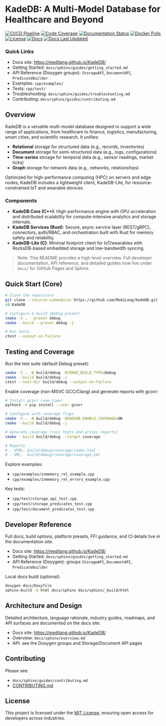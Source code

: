 # KadeDB: A Multi-Model Database for Healthcare and Beyond

[![CI/CD Pipeline](https://github.com/MediLang/KadeDB/actions/workflows/ci.yml/badge.svg)](https://github.com/MediLang/KadeDB/actions/workflows/ci.yml)
[![Code Coverage](https://codecov.io/gh/MediLang/KadeDB/branch/main/graph/badge.svg)](https://codecov.io/gh/MediLang/KadeDB)
[![Documentation Status](https://readthedocs.org/projects/kadedb/badge/?version=latest)](https://kadedb.readthedocs.io/en/latest/?badge=latest)
[![Docker Pulls](https://img.shields.io/docker/pulls/medilang/kadedb)](https://hub.docker.com/r/medilang/kadedb)
[![License](https://img.shields.io/badge/License-MIT-yellow.svg)](https://opensource.org/licenses/MIT)
[![Docs](https://img.shields.io/badge/docs-GitHub%20Pages-blue)](https://medilang.github.io/KadeDB/)
[![Docs Last Updated](https://img.shields.io/github/last-commit/MediLang/KadeDB?label=docs%20last%20updated)](https://medilang.github.io/KadeDB/)

### Quick Links

- Docs site: https://medilang.github.io/KadeDB/
- Getting Started: `docs/sphinx/guides/getting_started.md`
- API Reference (Doxygen groups): `StorageAPI`, `DocumentAPI`, `PredicateBuilder`
- Examples: `cpp/examples/`
- Tests: `cpp/test/`
 - Troubleshooting: `docs/sphinx/guides/troubleshooting.md`
 - Contributing: `docs/sphinx/guides/contributing.md`

## Overview

KadeDB is a versatile multi-model database designed to support a wide range of applications, from healthcare to finance, logistics, manufacturing, smart cities, and scientific research. It unifies:

- **Relational** storage for structured data (e.g., records, inventories)
- **Document** storage for semi-structured data (e.g., logs, configurations)
- **Time-series** storage for temporal data (e.g., sensor readings, market ticks)
- **Graph** storage for network data (e.g., networks, relationships)

Optimized for high-performance computing (HPC) on servers and edge nodes, KadeDB includes a lightweight client, KadeDB-Lite, for resource-constrained IoT and wearable devices.

### Components

- **KadeDB Core (C++)**: High-performance engine with GPU acceleration and distributed scalability for compute-intensive analytics and storage internals.
- **KadeDB Services (Rust)**: Secure, async service layer (REST/gRPC), connectors, auth/RBAC, and orchestration built with Rust for memory safety and reliability.
- **KadeDB-Lite (C)**: Minimal footprint client for IoT/wearables with RocksDB-based embedded storage and low-bandwidth syncing.

> Note: This README provides a high-level overview. Full developer documentation, API reference, and detailed guides now live under `docs/` for GitHub Pages and Sphinx.

## Quick Start (Core)

```bash
# Clone the repository
git clone --recurse-submodules https://github.com/MediLang/KadeDB.git
cd KadeDB

# Configure & build (Debug preset)
cmake -S . --preset debug
cmake --build --preset debug -j

# Run tests
ctest --output-on-failure
```

## Testing and Coverage

Run the test suite (default Debug preset):

```bash
cmake -S . -B build/debug -DCMAKE_BUILD_TYPE=Debug
cmake --build build/debug -j
ctest --test-dir build/debug --output-on-failure
```

Enable coverage (non-MSVC GCC/Clang) and generate reports with gcovr:

```bash
# Install gcovr (one-time)
python3 -m pip install --user gcovr

# Configure with coverage flags
cmake -S . -B build/debug -DKADEDB_ENABLE_COVERAGE=ON
cmake --build build/debug -j

# Generate coverage (runs tests and writes reports)
cmake --build build/debug --target coverage

# Reports
# - HTML: build/debug/coverage/index.html
# - XML:  build/debug/coverage/coverage.xml
```

Explore examples:

- `cpp/examples/inmemory_rel_example.cpp`
- `cpp/examples/inmemory_rel_errors_example.cpp`

Key tests:

- `cpp/test/storage_api_test.cpp`
- `cpp/test/storage_predicates_test.cpp`
- `cpp/test/document_predicates_test.cpp`

## Developer Reference

Full docs, build options, platform presets, FFI guidance, and CI details live in the documentation site.

- Docs site: https://medilang.github.io/KadeDB/
- Getting Started: `docs/sphinx/guides/getting_started.md`
- API Reference (Doxygen): groups `StorageAPI`, `DocumentAPI`, `PredicateBuilder`

Local docs build (optional):

```bash
doxygen docs/Doxyfile
sphinx-build -b html docs/sphinx docs/sphinx/_build/html
```
## Architecture and Design

Detailed architecture, language rationale, industry guides, roadmaps, and API surfaces are documented on the docs site.

- Docs site: https://medilang.github.io/KadeDB/
- Overview: `docs/sphinx/overview.md`
- API: see the Doxygen groups and Storage/Document API pages



## Contributing

Please see:
- `docs/sphinx/guides/contributing.md`
- [CONTRIBUTING.md](CONTRIBUTING.md)

## License

This project is licensed under the [MIT License](./LICENSE), ensuring open access for developers across industries.
